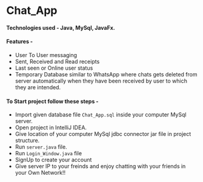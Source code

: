 # Chat_App #
#### Technologies used - Java, MySql, JavaFx. 
#### Features - 
* User To User messaging
* Sent, Received and Read receipts
* Last seen or Online user status
* Temporary Database similar to WhatsApp where chats gets deleted from server automatically when they have been received by user to which they are intended.

#### To Start project follow these steps - 
* Import given database file ```Chat_App.sql``` inside your computer MySql server.
* Open project in IntelliJ IDEA.
* Give location of your computer MySql jdbc connector jar file in project structure.
* Run  ```server.java``` file.
* Run ```Login_Window.java``` file
* SignUp to create your account
* Give server IP to your freinds and enjoy chatting with your friends in your Own Network!!
